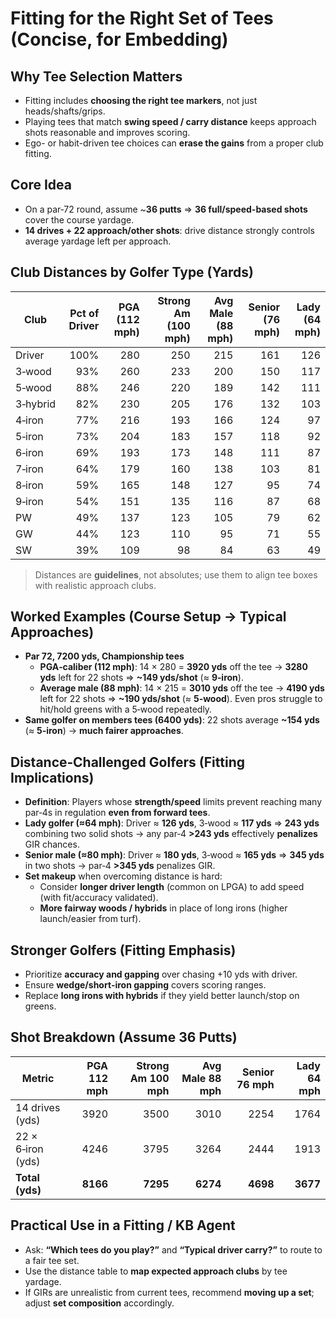 # Fitting for the Right Set of Tees (Concise, for Embedding)

## Why Tee Selection Matters
- Fitting includes **choosing the right tee markers**, not just heads/shafts/grips.
- Playing tees that match **swing speed / carry distance** keeps approach shots reasonable and improves scoring.
- Ego- or habit-driven tee choices can **erase the gains** from a proper club fitting.

## Core Idea
- On a par‑72 round, assume ~**36 putts** ⇒ **36 full/speed-based shots** cover the course yardage.
- **14 drives + 22 approach/other shots**: drive distance strongly controls average yardage left per approach.

## Club Distances by Golfer Type (Yards)
| Club | Pct of Driver | **PGA (112 mph)** | **Strong Am (100 mph)** | **Avg Male (88 mph)** | **Senior (76 mph)** | **Lady (64 mph)** |
|---|---:|---:|---:|---:|---:|---:|
| Driver | 100% | 280 | 250 | 215 | 161 | 126 |
| 3‑wood | 93% | 260 | 233 | 200 | 150 | 117 |
| 5‑wood | 88% | 246 | 220 | 189 | 142 | 111 |
| 3‑hybrid | 82% | 230 | 205 | 176 | 132 | 103 |
| 4‑iron | 77% | 216 | 193 | 166 | 124 | 97 |
| 5‑iron | 73% | 204 | 183 | 157 | 118 | 92 |
| 6‑iron | 69% | 193 | 173 | 148 | 111 | 87 |
| 7‑iron | 64% | 179 | 160 | 138 | 103 | 81 |
| 8‑iron | 59% | 165 | 148 | 127 | 95 | 74 |
| 9‑iron | 54% | 151 | 135 | 116 | 87 | 68 |
| PW | 49% | 137 | 123 | 105 | 79 | 62 |
| GW | 44% | 123 | 110 | 95 | 71 | 55 |
| SW | 39% | 109 | 98 | 84 | 63 | 49 |

> Distances are **guidelines**, not absolutes; use them to align tee boxes with realistic approach clubs.

## Worked Examples (Course Setup → Typical Approaches)
- **Par 72, 7200 yds, Championship tees**
  - **PGA‑caliber (112 mph)**: 14 × 280 = **3920 yds** off the tee → **3280 yds** left for 22 shots ⇒ **~149 yds/shot** (≈ **9‑iron**).
  - **Average male (88 mph)**: 14 × 215 = **3010 yds** off the tee → **4190 yds** left for 22 shots ⇒ **~190 yds/shot** (≈ **5‑wood**). Even pros struggle to hit/hold greens with a 5‑wood repeatedly.
- **Same golfer on members tees (6400 yds)**: 22 shots average **~154 yds** (≈ **5‑iron**) → **much fairer approaches**.

## Distance‑Challenged Golfers (Fitting Implications)
- **Definition**: Players whose **strength/speed** limits prevent reaching many par‑4s in regulation **even from forward tees**.
- **Lady golfer (≈64 mph)**: Driver ≈ **126 yds**, 3‑wood ≈ **117 yds** ⇒ **243 yds** combining two solid shots → any par‑4 **>243 yds** effectively **penalizes** GIR chances.
- **Senior male (≈80 mph)**: Driver ≈ **180 yds**, 3‑wood ≈ **165 yds** ⇒ **345 yds** in two shots → par‑4 **>345 yds** penalizes GIR.
- **Set makeup** when overcoming distance is hard:
  - Consider **longer driver length** (common on LPGA) to add speed (with fit/accuracy validated).
  - **More fairway woods / hybrids** in place of long irons (higher launch/easier from turf).

## Stronger Golfers (Fitting Emphasis)
- Prioritize **accuracy and gapping** over chasing +10 yds with driver.
- Ensure **wedge/short‑iron gapping** covers scoring ranges.
- Replace **long irons with hybrids** if they yield better launch/stop on greens.

## Shot Breakdown (Assume 36 Putts)
| Metric | **PGA 112 mph** | **Strong Am 100 mph** | **Avg Male 88 mph** | **Senior 76 mph** | **Lady 64 mph** |
|---|---:|---:|---:|---:|---:|
| 14 drives (yds) | 3920 | 3500 | 3010 | 2254 | 1764 |
| 22 × 6‑iron (yds) | 4246 | 3795 | 3264 | 2444 | 1913 |
| **Total (yds)** | **8166** | **7295** | **6274** | **4698** | **3677** |

## Practical Use in a Fitting / KB Agent
- Ask: **“Which tees do you play?”** and **“Typical driver carry?”** to route to a fair tee set.
- Use the distance table to **map expected approach clubs** by tee yardage.
- If GIRs are unrealistic from current tees, recommend **moving up a set**; adjust **set composition** accordingly.

